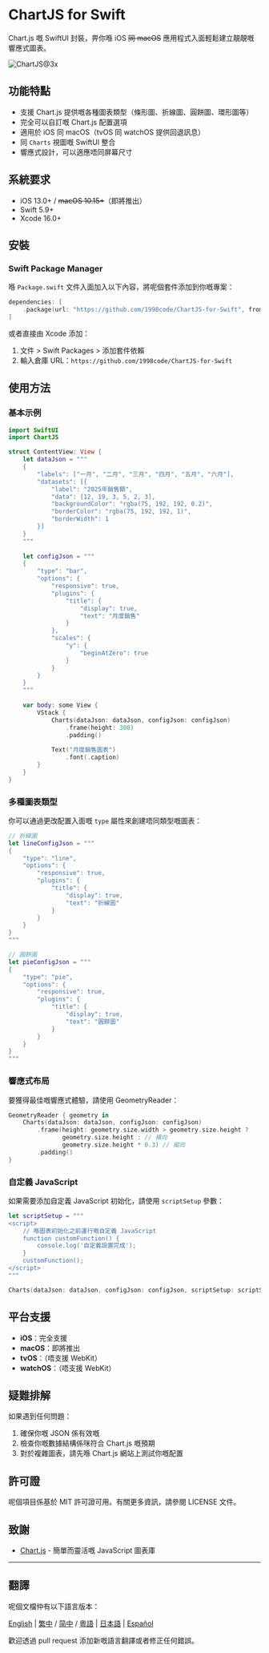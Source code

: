 # ChartJS for Swift

Chart.js 嘅 SwiftUI 封裝，畀你喺 iOS ~~同 macOS~~ 應用程式入面輕鬆建立靚靚嘅響應式圖表。

![ChartJS@3x](https://github.com/user-attachments/assets/9051153e-7d07-4b4f-8da7-fa9ac1793349)

## 功能特點

- 支援 Chart.js 提供嘅各種圖表類型（條形圖、折線圖、圓餅圖、環形圖等）
- 完全可以自訂嘅 Chart.js 配置選項
- 適用於 iOS 同 macOS（tvOS 同 watchOS 提供回退訊息）
- 同 `Charts` 視圖嘅 SwiftUI 整合
- 響應式設計，可以適應唔同屏幕尺寸

## 系統要求

- iOS 13.0+ / ~~macOS 10.15+~~（即將推出）
- Swift 5.9+
- Xcode 16.0+

## 安裝

### Swift Package Manager

喺 `Package.swift` 文件入面加入以下內容，將呢個套件添加到你嘅專案：

```swift
dependencies: [
    .package(url: "https://github.com/1998code/ChartJS-for-Swift", from: "1.0.0")
]
```

或者直接由 Xcode 添加：
1. 文件 > Swift Packages > 添加套件依賴
2. 輸入倉庫 URL：`https://github.com/1998code/ChartJS-for-Swift`

## 使用方法

### 基本示例

```swift
import SwiftUI
import ChartJS

struct ContentView: View {
    let dataJson = """
    {
        "labels": ["一月", "二月", "三月", "四月", "五月", "六月"],
        "datasets": [{
            "label": "2025年銷售額",
            "data": [12, 19, 3, 5, 2, 3],
            "backgroundColor": "rgba(75, 192, 192, 0.2)",
            "borderColor": "rgba(75, 192, 192, 1)",
            "borderWidth": 1
        }]
    }
    """
    
    let configJson = """
    {
        "type": "bar",
        "options": {
            "responsive": true,
            "plugins": {
                "title": {
                    "display": true,
                    "text": "月度銷售"
                }
            },
            "scales": {
                "y": {
                    "beginAtZero": true
                }
            }
        }
    }
    """
    
    var body: some View {
        VStack {
            Charts(dataJson: dataJson, configJson: configJson)
                .frame(height: 300)
                .padding()
            
            Text("月度銷售圖表")
                .font(.caption)
        }
    }
}
```

### 多種圖表類型

你可以通過更改配置入面嘅 `type` 屬性來創建唔同類型嘅圖表：

```swift
// 折線圖
let lineConfigJson = """
{
    "type": "line",
    "options": {
        "responsive": true,
        "plugins": {
            "title": {
                "display": true,
                "text": "折線圖"
            }
        }
    }
}
"""

// 圓餅圖
let pieConfigJson = """
{
    "type": "pie",
    "options": {
        "responsive": true,
        "plugins": {
            "title": {
                "display": true,
                "text": "圓餅圖"
            }
        }
    }
}
"""
```

### 響應式布局

要獲得最佳嘅響應式體驗，請使用 GeometryReader：

```swift
GeometryReader { geometry in
    Charts(dataJson: dataJson, configJson: configJson)
        .frame(height: geometry.size.width > geometry.size.height ?
               geometry.size.height : // 橫向
               geometry.size.height * 0.3) // 縱向
        .padding()
}
```

### 自定義 JavaScript

如果需要添加自定義 JavaScript 初始化，請使用 `scriptSetup` 參數：

```swift
let scriptSetup = """
<script>
    // 喺圖表初始化之前運行嘅自定義 JavaScript
    function customFunction() {
        console.log('自定義設置完成');
    }
    customFunction();
</script>
"""

Charts(dataJson: dataJson, configJson: configJson, scriptSetup: scriptSetup)
```

## 平台支援

- **iOS**：完全支援
- **macOS**：即將推出
- **tvOS**：（唔支援 WebKit）
- **watchOS**：（唔支援 WebKit）

## 疑難排解

如果遇到任何問題：

1. 確保你嘅 JSON 係有效嘅
2. 檢查你嘅數據結構係咪符合 Chart.js 嘅預期
3. 對於複雜圖表，請先喺 Chart.js 網站上測試你嘅配置

## 許可證

呢個項目係基於 MIT 許可證可用。有關更多資訊，請參閱 LICENSE 文件。

## 致謝

- [Chart.js](https://www.chartjs.org/) - 簡單而靈活嘅 JavaScript 圖表庫

---

## 翻譯

呢個文檔仲有以下語言版本：

[English](../README.md) | [繁中](README.zh-TW.md) / [简中](README.zh-CN.md) / [粵語](README.zh-HK.md) | [日本語](README.ja.md) | [Español](README.es.md)

歡迎透過 pull request 添加新嘅語言翻譯或者修正任何錯誤。
